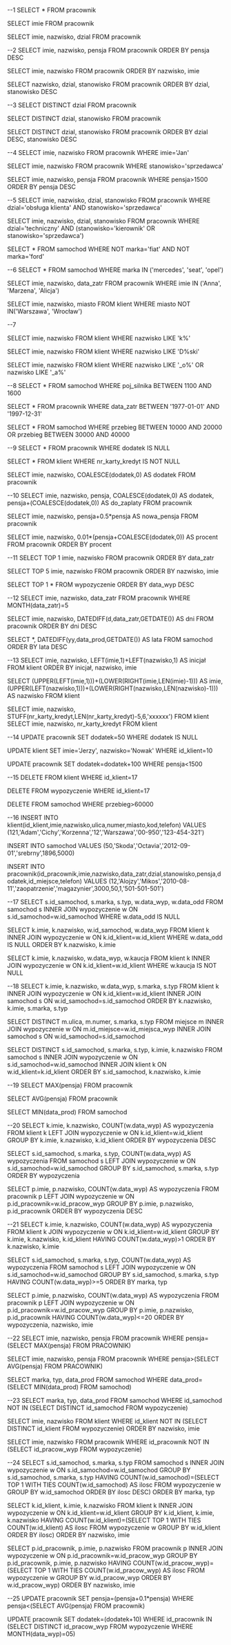 --1
SELECT * FROM pracownik

SELECT imie FROM pracownik

SELECT imie, nazwisko, dzial FROM pracownik

--2
SELECT imie, nazwisko, pensja FROM pracownik
ORDER BY pensja DESC

SELECT imie, nazwisko FROM pracownik
ORDER BY nazwisko, imie

SELECT nazwisko, dzial, stanowisko FROM pracownik
ORDER BY dzial, stanowisko DESC

--3
SELECT DISTINCT dzial FROM pracownik

SELECT DISTINCT dzial, stanowisko FROM pracownik

SELECT DISTINCT dzial, stanowisko FROM pracownik
ORDER BY dzial DESC, stanowisko DESC

--4
SELECT imie, nazwisko FROM pracownik
WHERE imie='Jan'

SELECT imie, nazwisko FROM pracownik
WHERE stanowisko='sprzedawca'

SELECT imie, nazwisko, pensja FROM pracownik
WHERE pensja>1500
ORDER BY pensja DESC

--5
SELECT imie, nazwisko, dzial, stanowisko FROM pracownik
WHERE dzial='obsługa klienta' AND stanowisko='sprzedawca'

SELECT imie, nazwisko, dzial, stanowisko FROM pracownik
WHERE dzial='techniczny' AND (stanowisko='kierownik' OR stanowisko='sprzedawca')

SELECT * FROM samochod
WHERE NOT marka='fiat' AND NOT marka='ford'

--6
SELECT * FROM samochod 
WHERE marka IN ('mercedes', 'seat', 'opel')

SELECT imie, nazwisko, data_zatr FROM pracownik
WHERE imie IN ('Anna', 'Marzena', 'Alicja')

SELECT imie, nazwisko, miasto FROM klient
WHERE miasto NOT IN('Warszawa', 'Wrocław')

--7

SELECT imie, nazwisko FROM klient
WHERE nazwisko LIKE 'k%'

SELECT imie, nazwisko FROM klient
WHERE nazwisko LIKE 'D%ski'

SELECT imie, nazwisko FROM klient
WHERE nazwisko LIKE '_o%' OR nazwisko LIKE '_a%'

--8
SELECT * FROM samochod
WHERE poj_silnika BETWEEN 1100 AND 1600

SELECT * FROM pracownik
WHERE data_zatr BETWEEN '1977-01-01' AND '1997-12-31'

SELECT * FROM samochod
WHERE przebieg BETWEEN 10000 AND 20000 OR przebieg BETWEEN 30000 AND 40000

--9
SELECT * FROM pracownik
WHERE dodatek IS NULL

SELECT * FROM klient
WHERE nr_karty_kredyt IS NOT NULL

SELECT imie, nazwisko, COALESCE(dodatek,0) AS dodatek FROM pracownik

--10
SELECT imie, nazwisko, pensja, COALESCE(dodatek,0) AS dodatek, pensja+(COALESCE(dodatek,0)) AS do_zaplaty FROM pracownik

SELECT imie, nazwisko, pensja+0.5*pensja AS nowa_pensja FROM pracownik

SELECT imie, nazwisko, 0.01*(pensja+COALESCE(dodatek,0)) AS procent FROM pracownik
ORDER BY procent

--11
SELECT TOP 1 imie, nazwisko FROM pracownik
ORDER BY data_zatr

SELECT TOP 5 imie, nazwisko FROM pracownik
ORDER BY nazwisko, imie

SELECT TOP 1 * FROM wypozyczenie
ORDER BY data_wyp DESC

--12
SELECT imie, nazwisko, data_zatr FROM pracownik
WHERE MONTH(data_zatr)=5

SELECT imie, nazwisko, DATEDIFF(d,data_zatr,GETDATE()) AS dni FROM pracownik
ORDER BY dni DESC

SELECT *, DATEDIFF(yy,data_prod,GETDATE()) AS lata FROM samochod
ORDER BY lata DESC

--13
SELECT imie, nazwisko, LEFT(imie,1)+LEFT(nazwisko,1) AS inicjał FROM klient
ORDER BY inicjał, nazwisko, imie

SELECT (UPPER(LEFT(imie,1)))+(LOWER(RIGHT(imie,LEN(imie)-1))) AS imie,(UPPER(LEFT(nazwisko,1)))+(LOWER(RIGHT(nazwisko,LEN(nazwisko)-1))) AS nazwisko FROM klient

SELECT imie, nazwisko, STUFF(nr_karty_kredyt,LEN(nr_karty_kredyt)-5,6,'xxxxxx') FROM klient
SELECT imie, nazwisko, nr_karty_kredyt FROM klient

--14
UPDATE pracownik
SET dodatek=50
WHERE dodatek IS NULL

UPDATE klient
SET imie='Jerzy', nazwisko='Nowak'
WHERE id_klient=10

UPDATE pracownik
SET dodatek=dodatek+100
WHERE pensja<1500

--15
DELETE FROM klient
WHERE id_klient=17

DELETE FROM wypozyczenie
WHERE id_klient=17

DELETE FROM samochod
WHERE przebieg>60000

--16
INSERT INTO klient(id_klient,imie,nazwisko,ulica,numer,miasto,kod,telefon)
VALUES (121,'Adam','Cichy','Korzenna','12','Warszawa','00-950','123-454-321')

INSERT INTO samochod
VALUES (50,'Skoda','Octavia','2012-09-01','srebrny',1896,5000)

INSERT INTO pracownik(id_pracownik,imie,nazwisko,data_zatr,dzial,stanowisko,pensja,dodatek,id_miejsce,telefon)
VALUES (12,'Alojzy','Mikos','2010-08-11','zaopatrzenie','magazynier',3000,50,1,'501-501-501')

--17
SELECT s.id_samochod, s.marka, s.typ, w.data_wyp, w.data_odd FROM samochod s INNER JOIN wypozyczenie w ON s.id_samochod=w.id_samochod
WHERE w.data_odd IS NULL

SELECT k.imie, k.nazwisko, w.id_samochod, w.data_wyp FROM klient k INNER JOIN wypozyczenie w ON k.id_klient=w.id_klient
WHERE w.data_odd IS NULL
ORDER BY k.nazwisko, k.imie

SELECT k.imie, k.nazwisko, w.data_wyp, w.kaucja FROM klient k INNER JOIN wypozyczenie w ON k.id_klient=w.id_klient
WHERE w.kaucja IS NOT NULL

--18
SELECT k.imie, k.nazwisko, w.data_wyp, s.marka, s.typ FROM klient k INNER JOIN wypozyczenie w ON k.id_klient=w.id_klient INNER JOIN samochod s ON w.id_samochod=s.id_samochod
ORDER BY k.nazwisko, k.imie, s.marka, s.typ

SELECT DISTINCT m.ulica, m.numer, s.marka, s.typ FROM miejsce m INNER JOIN wypozyczenie w ON m.id_miejsce=w.id_miejsca_wyp INNER JOIN samochod s ON w.id_samochod=s.id_samochod

SELECT DISTINCT s.id_samochod, s.marka, s.typ, k.imie, k.nazwisko FROM samochod s INNER JOIN wypozyczenie w ON s.id_samochod=w.id_samochod INNER JOIN klient k ON w.id_klient=k.id_klient
ORDER BY s.id_samochod, k.nazwisko, k.imie

--19
SELECT MAX(pensja) FROM pracownik

SELECT AVG(pensja) FROM pracownik

SELECT MIN(data_prod) FROM samochod

--20
SELECT k.imie, k.nazwisko, COUNT(w.data_wyp) AS wypozyczenia FROM klient k LEFT JOIN wypozyczenie w ON k.id_klient=w.id_klient
GROUP BY k.imie, k.nazwisko, k.id_klient
ORDER BY wypozyczenia DESC

SELECT s.id_samochod, s.marka, s.typ, COUNT(w.data_wyp) AS wypozyczenia FROM samochod s LEFT JOIN wypozyczenie w ON s.id_samochod=w.id_samochod
GROUP BY s.id_samochod, s.marka, s.typ
ORDER BY wypozyczenia

SELECT p.imie, p.nazwisko, COUNT(w.data_wyp) AS wypozyczenia FROM pracownik p LEFT JOIN wypozyczenie w ON p.id_pracownik=w.id_pracow_wyp
GROUP BY p.imie, p.nazwisko, p.id_pracownik
ORDER BY wypozyczenia DESC

--21
SELECT k.imie, k.nazwisko, COUNT(w.data_wyp) AS wypozyczenia FROM klient k JOIN wypozyczenie w ON k.id_klient=w.id_klient
GROUP BY k.imie, k.nazwisko, k.id_klient
HAVING COUNT(w.data_wyp)>1
ORDER BY k.nazwisko, k.imie

SELECT s.id_samochod, s.marka, s.typ, COUNT(w.data_wyp) AS wypozyczenia FROM samochod s LEFT JOIN wypozyczenie w ON s.id_samochod=w.id_samochod
GROUP BY s.id_samochod, s.marka, s.typ
HAVING COUNT(w.data_wyp)>=5
ORDER BY marka, typ

SELECT p.imie, p.nazwisko, COUNT(w.data_wyp) AS wypozyczenia FROM pracownik p LEFT JOIN wypozyczenie w ON p.id_pracownik=w.id_pracow_wyp
GROUP BY p.imie, p.nazwisko, p.id_pracownik
HAVING COUNT(w.data_wyp)<=20
ORDER BY wypozyczenia, nazwisko, imie

--22
SELECT imie, nazwisko, pensja FROM pracownik
WHERE pensja=(SELECT MAX(pensja) FROM PRACOWNIK)

SELECT imie, nazwisko, pensja FROM pracownik
WHERE pensja>(SELECT AVG(pensja) FROM PRACOWNIK)

SELECT marka, typ, data_prod FROM samochod
WHERE data_prod=(SELECT MIN(data_prod) FROM samochod)

--23
SELECT marka, typ, data_prod FROM samochod
WHERE id_samochod NOT IN (SELECT DISTINCT id_samochod FROM wypozyczenie)

SELECT imie, nazwisko FROM klient
WHERE id_klient NOT IN (SELECT DISTINCT id_klient FROM wypozyczenie)
ORDER BY nazwisko, imie

SELECT imie, nazwisko FROM pracownik
WHERE id_pracownik NOT IN (SELECT id_pracow_wyp FROM wypozyczenie)

--24
SELECT s.id_samochod, s.marka, s.typ FROM samochod s INNER JOIN wypozyczenie w ON s.id_samochod=w.id_samochod
GROUP BY s.id_samochod, s.marka, s.typ
HAVING COUNT(w.id_samochod)=(SELECT TOP 1 WITH TIES COUNT(w.id_samochod) AS ilosc FROM wypozyczenie w
GROUP BY w.id_samochod
ORDER BY ilosc DESC)
ORDER BY marka, typ

SELECT k.id_klient, k.imie, k.nazwisko FROM klient k INNER JOIN wypozyczenie w ON k.id_klient=w.id_klient
GROUP BY k.id_klient, k.imie, k.nazwisko
HAVING COUNT(w.id_klient)=(SELECT TOP 1 WITH TIES COUNT(w.id_klient) AS ilosc FROM wypozyczenie w
GROUP BY w.id_klient
ORDER BY ilosc)
ORDER BY nazwisko, imie

SELECT p.id_pracownik, p.imie, p.nazwisko FROM pracownik p INNER JOIN wypozyczenie w ON p.id_pracownik=w.id_pracow_wyp
GROUP BY p.id_pracownik, p.imie, p.nazwisko
HAVING COUNT(w.id_pracow_wyp)=(SELECT TOP 1 WITH TIES COUNT(w.id_pracow_wyp) AS ilosc FROM wypozyczenie w
GROUP BY w.id_pracow_wyp
ORDER BY w.id_pracow_wyp)
ORDER BY nazwisko, imie


--25
UPDATE pracownik
SET pensja=(pensja+0.1*pensja)
WHERE pensja<(SELECT AVG(pensja) FROM pracownik)

UPDATE pracownik
SET dodatek=(dodatek+10)
WHERE id_pracownik IN (SELECT DISTINCT id_pracow_wyp FROM wypozyczenie WHERE MONTH(data_wyp)=05)
